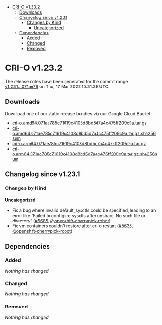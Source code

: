 - [CRI-O v1.23.2](#cri-o-v1232)
  - [Downloads](#downloads)
  - [Changelog since v1.23.1](#changelog-since-v1231)
    - [Changes by Kind](#changes-by-kind)
      - [Uncategorized](#uncategorized)
  - [Dependencies](#dependencies)
    - [Added](#added)
    - [Changed](#changed)
    - [Removed](#removed)

# CRI-O v1.23.2

The release notes have been generated for the commit range
[v1.23.1...071ae78](https://github.com/cri-o/cri-o/compare/v1.23.1...071ae785c71619c4108d8bd5d7a4c475ff209c9a) on Thu, 17 Mar 2022 15:31:39 UTC.

## Downloads

Download one of our static release bundles via our Google Cloud Bucket:

- [cri-o.amd64.071ae785c71619c4108d8bd5d7a4c475ff209c9a.tar.gz](https://storage.googleapis.com/cri-o/artifacts/cri-o.amd64.071ae785c71619c4108d8bd5d7a4c475ff209c9a.tar.gz)
- [cri-o.amd64.071ae785c71619c4108d8bd5d7a4c475ff209c9a.tar.gz.sha256sum](https://storage.googleapis.com/cri-o/artifacts/cri-o.amd64.071ae785c71619c4108d8bd5d7a4c475ff209c9a.tar.gz.sha256sum)
- [cri-o.arm64.071ae785c71619c4108d8bd5d7a4c475ff209c9a.tar.gz](https://storage.googleapis.com/cri-o/artifacts/cri-o.arm64.071ae785c71619c4108d8bd5d7a4c475ff209c9a.tar.gz)
- [cri-o.arm64.071ae785c71619c4108d8bd5d7a4c475ff209c9a.tar.gz.sha256sum](https://storage.googleapis.com/cri-o/artifacts/cri-o.arm64.071ae785c71619c4108d8bd5d7a4c475ff209c9a.tar.gz.sha256sum)

## Changelog since v1.23.1

### Changes by Kind

#### Uncategorized
 - Fix a bug where invalid default_sysctls could be specified, leading to an error like "Failed to configure sysctls after unshare: No such file or directory" ([#5685](https://github.com/cri-o/cri-o/pull/5685), [@openshift-cherrypick-robot](https://github.com/openshift-cherrypick-robot))
 - Fix vm containers couldn't restore after cri-o restart ([#5633](https://github.com/cri-o/cri-o/pull/5633), [@openshift-cherrypick-robot](https://github.com/openshift-cherrypick-robot))

## Dependencies

### Added
_Nothing has changed._

### Changed
_Nothing has changed._

### Removed
_Nothing has changed._
